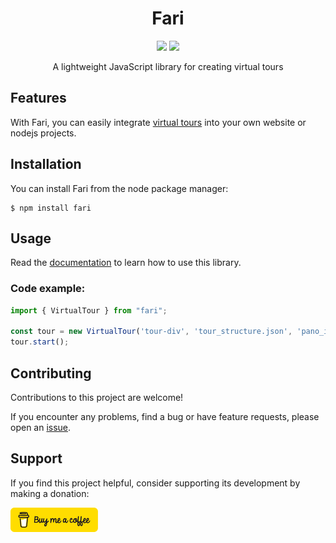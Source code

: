 <div align="center">
<h1>Fari</h1>
<a href="https://www.npmjs.com/package/fari"><img src="https://img.shields.io/npm/dm/fari"/></a>
<a href="LICENSE"><img src="https://img.shields.io/badge/license-Apache%202-blue"/></a>
<p>A lightweight JavaScript library for creating virtual tours</p>
</div>

## Features

With Fari, you can easily integrate [virtual tours](https://en.wikipedia.org/wiki/Virtual_tour) into your own website or nodejs projects.

## Installation

You can install Fari from the node package manager:

```
$ npm install fari
```

## Usage

Read the [documentation](docs/docs.md) to learn how to use this library.

### Code example:

```js
import { VirtualTour } from "fari";

const tour = new VirtualTour('tour-div', 'tour_structure.json', 'pano_image_folder');
tour.start();
```

## Contributing

Contributions to this project are welcome!

If you encounter any problems, find a bug or have feature requests, please open an [issue](https://github.com/maxmmueller/fari/issues/new).

## Support

If you find this project helpful, consider supporting its development by making a donation:

<a href="https://www.buymeacoffee.com/maxmmueller" target="_blank">
  <img src="https://raw.githubusercontent.com/maxmmueller/WaveWhisper/main/images/bmac.png" alt="Buy Me A Coffee" style="width: 140px;">
</a>
